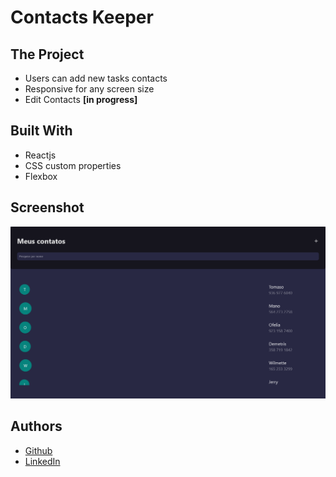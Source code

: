 # Contacts Keeper

## The Project

- Users can add new tasks contacts
- Responsive for any screen size
- Edit Contacts **[in progress]**

## Built With

- Reactjs
- CSS custom properties
- Flexbox

## Screenshot

![Site Screenshot](./src/assets/screenshot.png)

## Authors

- [Github](https://github.com/heiderick13)
- [LinkedIn](https://www.linkedin.com/in/marcelo-ferreira-de-oliveira/)
